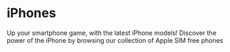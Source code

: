 # iPhones
Up your smartphone game, with the latest iPhone models! Discover the power of the iPhone by browsing our collection of Apple SIM free phones
